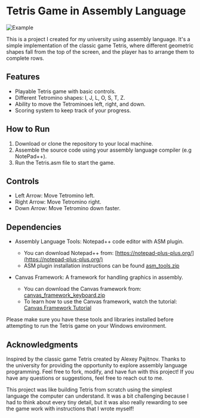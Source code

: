 # Tetris Game in Assembly Language

![Example](https://github.com/Bogdan016/Tetris/blob/main/Example.png)

This is a project I created for my university using assembly language. It's a simple implementation of the classic game Tetris, where different geometric shapes fall from the top of the screen, and the player has to arrange them to complete rows.

## Features
- Playable Tetris game with basic controls.
- Different Tetromino shapes: I, J, L, O, S, T, Z.
- Ability to move the Tetrominoes left, right, and down.
- Scoring system to keep track of your progress.
  
## How to Run
1. Download or clone the repository to your local machine.
2. Assemble the source code using your assembly language compiler (e.g NotePad++).
3. Run the Tetris.asm file to start the game.

## Controls
- Left Arrow: Move Tetromino left.
- Right Arrow: Move Tetromino right.
- Down Arrow: Move Tetromino down faster.

## Dependencies
- Assembly Language Tools: Notepad++ code editor with ASM plugin.
  - You can download Notepad++ from: [https://notepad-plus-plus.org/](https://notepad-plus-plus.org/)
  - ASM plugin installation instructions can be found  [asm_tools.zip](https://github.com/Bogdan016/Tetris/files/12300383/asm_tools.zip)

- Canvas Framework: A framework for handling graphics in assembly.
  - You can download the Canvas framework from: [canvas_framework_keyboard.zip](https://github.com/Bogdan016/Tetris/files/12300381/canvas_framework_keyboard.zip)
  - To learn how to use the Canvas framework, watch the tutorial: [Canvas Framework Tutorial](https://youtu.be/TTgkhZhaHmk)

Please make sure you have these tools and libraries installed before attempting to run the Tetris game on your Windows environment.


## Acknowledgments
Inspired by the classic game Tetris created by Alexey Pajitnov.
Thanks to the university for providing the opportunity to explore assembly language programming.
Feel free to fork, modify, and have fun with this project! If you have any questions or suggestions, feel free to reach out to me.



This project was like building Tetris from scratch using the simplest language the computer can understand. It was a bit challenging because I had to think about every tiny detail, but it was also really rewarding to see the game work with instructions that I wrote myself!
